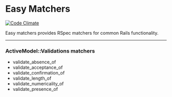 # Easy Matchers

[![Code Climate](https://codeclimate.com/github/MLSDev/easy-matchers/badges/gpa.svg)](https://codeclimate.com/github/MLSDev/easy-matchers)

Easy matchers provides RSpec matchers for common Rails functionality.

----

### ActiveModel::Validations matchers

* validate_absence_of
* validate_acceptance_of
* validate_confirmation_of
* validate_length_of
* validate_numericality_of
* validate_presence_of

